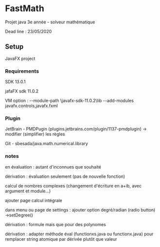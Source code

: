 # FastMath
Projet java 3e année - solveur mathématique

Dead line : 23/05/2020

## Setup

JavaFX project

### Requirements

SDK 13.0.1

jafaFX sdk 11.0.2

VM option : --module-path <yourPath>\javafx-sdk-11.0.2\lib --add-modules javafx.controls,javafx.fxml

### Plugin

JetBrain - PMDPugin (plugins.jetbrains.com/plugin/1137-pmdplugin) -> modifier (simplifier) les règles

Git - sbesada/java.math.numerical.library

### notes

en évaluation : autant d'inconnues que souhaité

dérivation : évaluation seulement (pas de nouvelle fonction)

calcul de nombres complexes (changement d'écriture en a+ib, avec argument et module...)

ajouter page calcul intégrale

dans menu ou page de settings : ajouter option degré/radian (radio button) ->setDegree()

dérivation : formule mais que pour des polynomes

dérivation : adapter méthode éval (functionxs.java ou functionx.java) pour remplacer string atomique par dérivée plutôt que valeur
